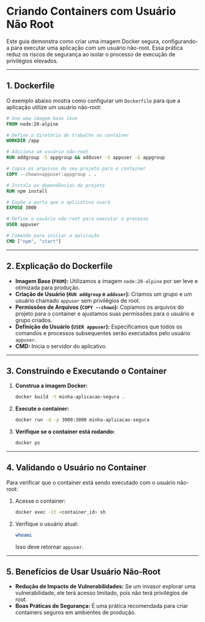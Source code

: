 # Criando Containers com Usuário Não Root

Este guia demonstra como criar uma imagem Docker segura, configurando-a para executar uma aplicação com um usuário não-root. Essa prática reduz os riscos de segurança ao isolar o processo de execução de privilégios elevados.

---

## **1. Dockerfile**

O exemplo abaixo mostra como configurar um `Dockerfile` para que a aplicação utilize um usuário não-root:

```dockerfile
# Use uma imagem base leve
FROM node:20-alpine

# Define o diretório de trabalho no container
WORKDIR /app

# Adiciona um usuário não-root
RUN addgroup -S appgroup && adduser -S appuser -G appgroup

# Copia os arquivos do seu projeto para o container
COPY --chown=appuser:appgroup . .

# Instala as dependências do projeto
RUN npm install

# Expõe a porta que o aplicativo usará
EXPOSE 3000

# Define o usuário não-root para executar o processo
USER appuser

# Comando para iniciar a aplicação
CMD ["npm", "start"]
```

---

## **2. Explicação do Dockerfile**

- **Imagem Base (`FROM`):** Utilizamos a imagem `node:20-alpine` por ser leve e otimizada para produção.
- **Criação de Usuário (`RUN addgroup` e `adduser`):** Criamos um grupo e um usuário chamado `appuser` sem privilégios de root.
- **Permissões de Arquivos (`COPY --chown`):** Copiamos os arquivos do projeto para o container e ajustamos suas permissões para o usuário e grupo criados.
- **Definição do Usuário (`USER appuser`):** Especificamos que todos os comandos e processos subsequentes serão executados pelo usuário `appuser`.
- **CMD:** Inicia o servidor do aplicativo.

---

## **3. Construindo e Executando o Container**

1. **Construa a imagem Docker:**
   ```bash
   docker build -t minha-aplicacao-segura .
   ```

2. **Execute o container:**
   ```bash
   docker run -d -p 3000:3000 minha-aplicacao-segura
   ```

3. **Verifique se o container está rodando:**
   ```bash
   docker ps
   ```

---

## **4. Validando o Usuário no Container**

Para verificar que o container está sendo executado com o usuário não-root:

1. Acesse o container:
   ```bash
   docker exec -it <container_id> sh
   ```

2. Verifique o usuário atual:
   ```bash
   whoami
   ```
   Isso deve retornar `appuser`.

---

## **5. Benefícios de Usar Usuário Não-Root**

- **Redução de Impacto de Vulnerabilidades:** Se um invasor explorar uma vulnerabilidade, ele terá acesso limitado, pois não terá privilégios de root.
- **Boas Práticas de Segurança:** É uma prática recomendada para criar containers seguros em ambientes de produção.
